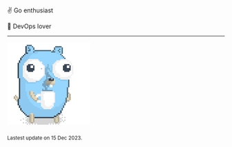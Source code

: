 :v: Go enthusiast

:muscle: DevOps lover

---

![Image alt text](/images/gopher_with_coffee.gif)


<sub>Lastest update on 15 Dec 2023.</sub>
